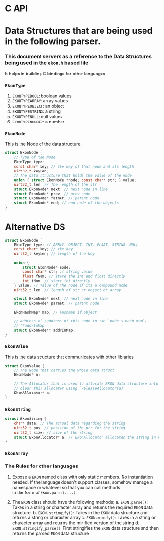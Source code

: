 # C API

# Data Structures that are being used in the following parser.

### This document servers as a reference to the Data Structures being used in the `ekon.h` based file

It helps in building C bindings for other languages

### `EkonType`

1. `EKONTYPEBOOL`: boolean values
2. `EKONTYPEARRAY`: array values
3. `EKONTYPEOBJECT`: an object
4. `EKONTYPESTRING`: a string
5. `EKONTYPENULL`: null values
6. `EKONTYPENUMBER`: a number

### `EkonNode`
This is the Node of the data structure.

```c
struct EkonNode {
    // Type of the Node
    EkonType type;
    const char* key; // the key of that node and its length
    uint32_t keyLen;
    // The data structure that holds the value of the node
    union { struct EkonNode *node; const char* str; } value;
    uint32_t len; // The length of the str
    struct EkonNode* next; // next node in line
    struct EkonNode* prev; // prev node
    struct EkonNode* father; // parent node
    struct EkonNode* end; // end node of the objects
}
```
# Alternative DS

```c
struct EkonNode {
    EkonType type; // ARRAY, OBJECT, INT, FLOAT, STRING, NULL
    const char* key; // the key
    uint32_t keyLen; // length of the key

    union {
        struct EkonNode* node;
        const char* str; // string value
        float fNum; // store the int and float directly
        int iNum; // store int directly 
    } value; // value of the node if its a compound node
    uint32_t len; // length of str or object or array

    struct EkonNode* next; // next node in line
    struct EkonNode* parent; // parent node

    EkonHashMap* map; // hashmap if object

    // address of (address of this node in the `node's hash map`)
    // (*addrInMap
    struct EkonNode** addrInMap;
}
```

### `EkonValue`

This is the data structure that communicates with other libraries

```c
struct EkonValue {
    // The Node that carries the whole data struct
    EkonNode* n;

    // The Allocator that is used to allocate EKON data structure into memory
    // clear this allocator using `ReleaseAllocator(a)`
    EkonAllocator* a;
}
```

### `EkonString`

```c
struct EkonString {
    char* data; // The actual data regarding the string
    uint32_t pos; // position of the ptr for the string 
    uint32_t size; // size of the string
    struct EkonAllocator* a; // EkonAllocator allocates the string in memory
}
```

### `EkonArray`

### The Rules for other languages

1. Expose a `EKON` named class with only static members. No instantiation needed. If the language doesn't support classes, somehow manage a namespace or whatever so that you can call methods \
    in the form of `EKON.parse(....)`

2. The `EKON` class should have the following methods:
    a. `EKON.parse()`: Takes in a string or character array and returns the required `EKON` data structure.
    b. `EKON.stringify()`: Takes in the `EKON` data structure and returns a string or character array
    c. `EKON.minify()`: Takes in a string or character array and returns the minified version of the string 
    d. `EKON.stringify_parse()`: First stringifies the `EKON` data structure and then returns the parsed `EKON` data structure



